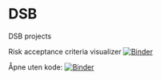 # DSB
DSB projects

Risk acceptance criteria visualizer [![Binder](https://mybinder.org/badge_logo.svg)](https://mybinder.org/v2/gh/Freeyolo/DSB/main?labpath=Risk%20visualizer.ipynb)

Åpne uten kode: [![Binder](https://mybinder.org/badge_logo.svg)](https://mybinder.org/v2/gh/Freeyolo/DSB/main?urlpath=voila%2Frender%2FRisk%20visualizer.ipynb)
